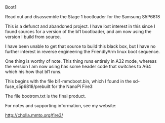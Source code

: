 Boot1

Read out and disassemble the Stage 1 bootloader for the Samsung S5P6818

This is a defunct and abandoned project.
I have lost interest in this since I found sources for a version
of the bl1 bootloader, and am now using the version I build from source.

I have been unable to get that source to build this black box,
but I have no further interest in reverse engineering the
FriendlyArm linux boot sequence.

One thing is worthy of note.  This thing runs entirely in A32 mode,
whereas the version I am now using has some header code that
switches to A64 which his how that bl1 runs.

This begins with the file bl1-mmcboot.bin, which I found in
the sd-fuse_s5p6818/prebuilt for the NanoPi Fire3

The file bootrom.txt is the final product.

For notes and supporting information, see my website:

http://cholla.mmto.org/fire3/
